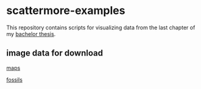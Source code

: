 # scattermore-examples

This repository contains scripts for visualizing data from the last chapter of my [bachelor thesis](https://github.com/teri934/scattermore-thesis).

## image data for download

[maps](http://download.geofabrik.de/europe/czech-republic.html)

[fossils](https://3d.si.edu)


